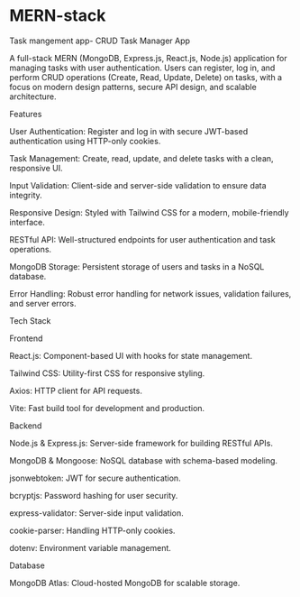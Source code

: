 # MERN-stack
Task mangement app- CRUD 
Task Manager App

A full-stack MERN (MongoDB, Express.js, React.js, Node.js) application for managing tasks with user authentication. Users can register, log in, and perform CRUD operations (Create, Read, Update, Delete) on tasks, with a focus on modern design patterns, secure API design, and scalable architecture.

Features





User Authentication: Register and log in with secure JWT-based authentication using HTTP-only cookies.



Task Management: Create, read, update, and delete tasks with a clean, responsive UI.



Input Validation: Client-side and server-side validation to ensure data integrity.



Responsive Design: Styled with Tailwind CSS for a modern, mobile-friendly interface.



RESTful API: Well-structured endpoints for user authentication and task operations.



MongoDB Storage: Persistent storage of users and tasks in a NoSQL database.



Error Handling: Robust error handling for network issues, validation failures, and server errors.

Tech Stack

Frontend





React.js: Component-based UI with hooks for state management.



Tailwind CSS: Utility-first CSS for responsive styling.



Axios: HTTP client for API requests.



Vite: Fast build tool for development and production.

Backend





Node.js & Express.js: Server-side framework for building RESTful APIs.



MongoDB & Mongoose: NoSQL database with schema-based modeling.



jsonwebtoken: JWT for secure authentication.



bcryptjs: Password hashing for user security.



express-validator: Server-side input validation.



cookie-parser: Handling HTTP-only cookies.



dotenv: Environment variable management.

Database





MongoDB Atlas: Cloud-hosted MongoDB for scalable storage.
